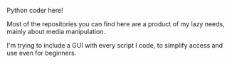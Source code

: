Python coder here!

Most of the repositories you can find here are a product of my lazy needs, mainly about media manipulation.

I'm trying to include a GUI with every script I code, to simplify access and use even for beginners.

<!---
DeusAres/DeusAres is a ✨ special ✨ repository because its `README.md` (this file) appears on your GitHub profile.
You can click the Preview link to take a look at your changes.
--->
